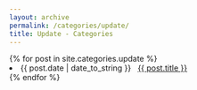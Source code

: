 ```yaml
---
layout: archive
permalink: /categories/update/
title: Update - Categories
---
```



<div id="archives">
{% for post in site.categories.update %}
 <li><span>{{ post.date | date_to_string }}</span> &nbsp; <a href="{{ post.url }}">{{ post.title }}</a></li>
{% endfor %}
</div>
